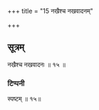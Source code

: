 
+++
title = "15 नखैश्च नखवादनम्"

+++
## सूत्रम्
नखैश्च नखवादनः ॥ १५ ॥  
### टिप्पनी
स्पष्टम् ॥ १५॥  
